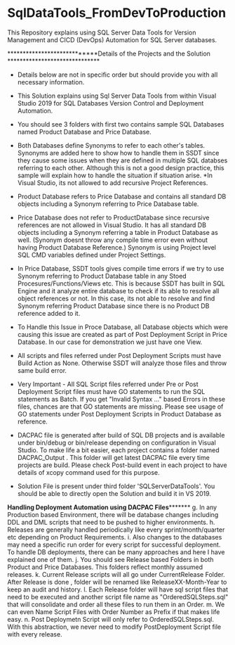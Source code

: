 # SqlDataTools_FromDevToProduction
This Repository explains using SQL Server Data Tools  for Version Management and CICD (DevOps) Automation for SQL Server databases. 

****************************Details of the Projects and the Solution ******************************
- Details below are not in specific order but should provide you with all necessary information.

- This Solution explains using Sql Server Data Tools from within Visual Studio 2019 for SQL Databases Version Control and Deployment Automation.

- You should see 3 folders with first two contains sample SQL Databases named Product Database and Price Database.

- Both Databases define Synonyms to refer to each other's tables. Synonyms are added here to show how to handle them in SSDT since they cause some issues when they are defined in multiple SQL databses referring to each other. Although this is not a good design practice, this sample will explain how to handle the situation if situation arise.
*In Visual Studio, its not allowed to add recursive Project References. 

- Product Database refers to Price Database and contains all standard DB objects including a Synonym referring to Price Database table.

- Price Database does not refer to ProductDatabase since recursive references are not allowed in Visual Studio. It has all standard DB objects including a Synonym referring a table in Product Database as well. (Synonym doesnt throw any compile time error even without having Product Database Reference.) Synonym is using Project level SQL CMD variables defined under Project Settings.

- In Price Database, SSDT tools gives compile time errors if we try to use Synonym referring to Product Database table in any Stoed Procesures/Functions/Views etc. This is because SSDT has built in SQL Engine and it analyze entire database to check if its able to resolve all object references or not. In this case, its not able to resolve and find Synonym referring Product Database since there is no Product DB reference added to it.

- To Handle this Issue in Proce Database, all Database objects which were causing this issue are created as part of Post Deployment Script in Price Database. In our case for demonstration we just have one View.

- All scripts and files referred under Post Deployment Scripts must have Build Action as None. Otherwise SSDT will analyze those files and throw same build error.

- Very Important - All SQL Script files referred under Pre or Post Deployment Script files must have GO statements to run the SQL statements as Batch. If you get "Invalid Syntax ..." based Errors in these files, chances are that GO statements are missing. Please see usage of GO statements under Post Deployment Scripts in Product Database as reference.

- DACPAC file is generated after build of SQL DB projects and is available under bin/debug or bin/release depending on configuration in Visual Studio. To make life a bit easier, each project contains a folder named DACPAC_Output . This folder will get latest DACPAC file every time projects are build. Please check Post-build event in each project to have details of xcopy command used for this purpose.

- Solution File is present under third folder 'SQLServerDataTools'. You should be able to directly open the Solution and build it in VS 2019.

************Handling Deployment Automation using DACPAC Files*******************
g. In any Production based Environment, there will be database changes including DDL and DML scripts that need to be pushed to higher environments.
h. Releases are generally handled periodically like every sprint/month/quarter etc depending on Product Requirements.
i. Also changes to the databases may need a specific run order for every script for successful deployment. To handle DB deployments, there can be many approaches and here I have explained one of them.
j. You should see Release based Folders in both Product and Price Databases. This folders reflect monthly assumed releases.
k. Current Release scripts will all go under CurrentRelease Folder. After Release is done , folder will be renamed like ReleaseXX-Month-Year to keep an audit and history.
l. Each Release folder will have sql script files that need to be executed and another script file name as "OrderedSQLSteps.sql" that will consolidate and order all these files to run them in an Order.
m. We can even Name Script Files with Order Number as Prefix if that makes life easy.
n. Post Deploymetn Script will only refer to OrderedSQLSteps.sql. With this abstraction, we never need to modify PostDeployment Script file with every release.



